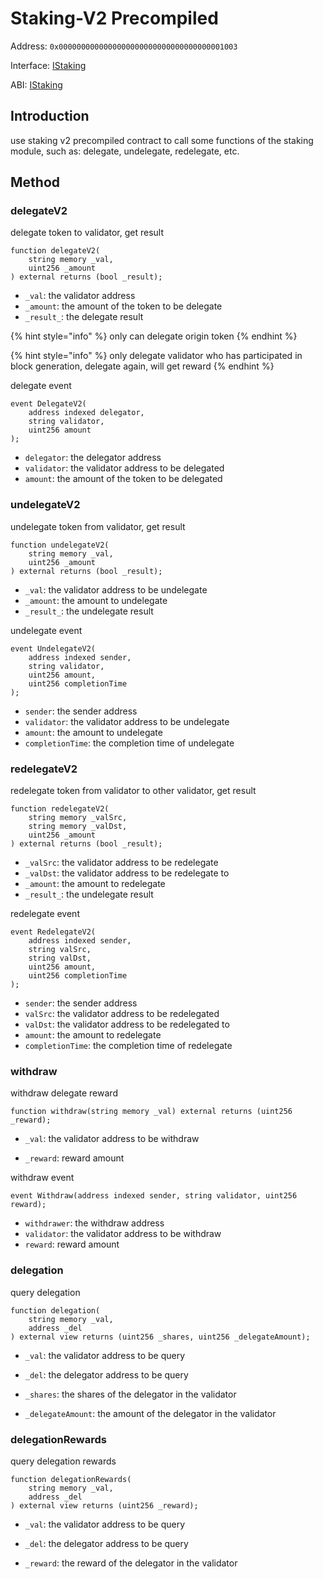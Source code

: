# Staking-V2 Precompiled

Address: `0x0000000000000000000000000000000000001003`

Interface: [IStaking](https://github.com/PundiAI/fx-core/blob/main/solidity/contracts/interfaces/IStaking.sol)

ABI: [IStaking](https://github.com/PundiAI/fx-core/blob/main/contract/istaking.sol.go)

## Introduction

use staking v2 precompiled contract to call some functions of the staking module, such as: delegate, undelegate, redelegate, etc.

## Method

### delegateV2

delegate token to validator, get result

```solidity
function delegateV2(
    string memory _val,
    uint256 _amount
) external returns (bool _result);
```

* `_val`: the validator address
* `_amount`: the amount of the token to be delegate
* `_result_`: the delegate result

{% hint style="info" %}
only can delegate origin token
{% endhint %}

{% hint style="info" %}
only delegate validator who has participated in block generation, delegate again, will get reward
{% endhint %}

delegate event

```solidity
event DelegateV2(
    address indexed delegator,
    string validator,
    uint256 amount
);
```

* `delegator`: the delegator address
* `validator`: the validator address to be delegated
* `amount`: the amount of the token to be delegated

### undelegateV2

undelegate token from validator, get result

```solidity
function undelegateV2(
    string memory _val,
    uint256 _amount
) external returns (bool _result);
```

* `_val`: the validator address to be undelegate
* `_amount`: the amount to undelegate
* `_result_`: the undelegate result

undelegate event

```solidity
event UndelegateV2(
    address indexed sender,
    string validator,
    uint256 amount,
    uint256 completionTime
);
```

* `sender`: the sender address
* `validator`: the validator address to be undelegate
* `amount`: the amount to undelegate
* `completionTime`: the completion time of undelegate

### redelegateV2

redelegate token from validator to other validator, get result

```solidity
function redelegateV2(
    string memory _valSrc,
    string memory _valDst,
    uint256 _amount
) external returns (bool _result);
```

* `_valSrc`: the validator address to be redelegate
* `_valDst`: the validator address to be redelegate to
* `_amount`: the amount to redelegate
* `_result_`: the undelegate result

redelegate event

```solidity
event RedelegateV2(
    address indexed sender,
    string valSrc,
    string valDst,
    uint256 amount,
    uint256 completionTime
);
```

* `sender`: the sender address
* `valSrc`: the validator address to be redelegated
* `valDst`: the validator address to be redelegated to
* `amount`: the amount to redelegate
* `completionTime`: the completion time of redelegate

### withdraw

withdraw delegate reward

```solidity
function withdraw(string memory _val) external returns (uint256 _reward);
```

* `_val`: the validator address to be withdraw

* `_reward`: reward amount

withdraw event

```solidity
event Withdraw(address indexed sender, string validator, uint256 reward);
```

* `withdrawer`: the withdraw address
* `validator`: the validator address to be withdraw
* `reward`: reward amount

### delegation

query delegation

```solidity
function delegation(
    string memory _val,
    address _del
) external view returns (uint256 _shares, uint256 _delegateAmount);
```

* `_val`: the validator address to be query
* `_del`: the delegator address to be query

* `_shares`: the shares of the delegator in the validator
* `_delegateAmount`: the amount of the delegator in the validator

### delegationRewards

query delegation rewards

```solidity
function delegationRewards(
    string memory _val,
    address _del
) external view returns (uint256 _reward);
```

* `_val`: the validator address to be query
* `_del`: the delegator address to be query

* `_reward`: the reward of the delegator in the validator
